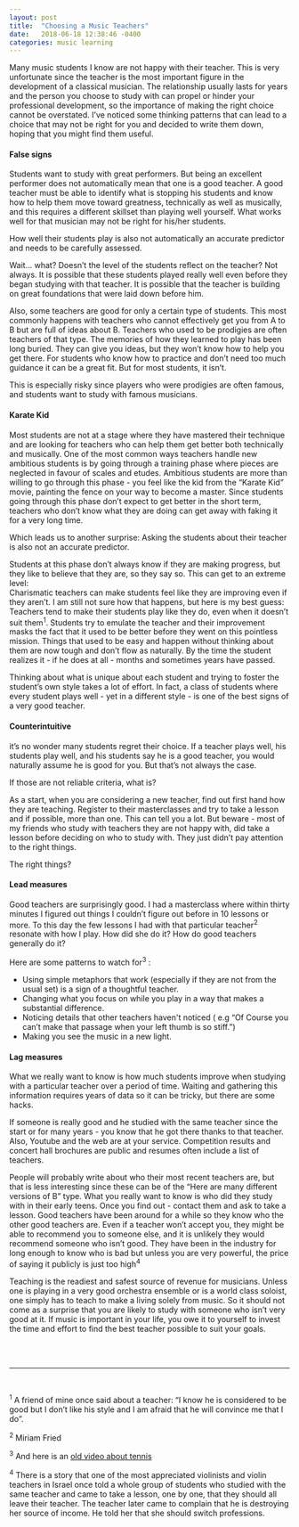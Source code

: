 ```yaml
---
layout: post
title:  "Choosing a Music Teachers"
date:   2018-06-18 12:38:46 -0400
categories: music learning
---
```

Many music students I know are not happy with their teacher. This is very unfortunate since the teacher is the most important figure in the development of a classical musician. The relationship usually lasts for years and the person you choose to study with can propel or hinder your professional development, so the importance of making the right choice cannot be overstated. 
I’ve noticed some thinking patterns that can lead to a choice that may not be right for you and decided to write them down, hoping that you might find them useful. 

#### False signs

Students want to study with great performers. But being an excellent performer does not automatically mean that one is a good teacher. A good teacher must be able to identify what is stopping his students and know how to help them move toward greatness, technically as well as musically, and this requires a different skillset than playing well yourself. What works well for that musician may not be right for his/her students. 

How well their students play is also not automatically an accurate predictor and needs to be carefully assessed. 

Wait... what? Doesn’t the level of the students reflect on the teacher? Not always. 
It is possible that these students played really well even before they began studying with that teacher. It is possible that the teacher is building on great foundations that were laid down before him. 

Also, some teachers are good for only a certain type of students. This most commonly happens with teachers who cannot effectively get you from A to B but are full of ideas about B. Teachers who used to be prodigies are often teachers of that type. The memories of how they learned to play has been long buried. They can give you ideas, but they won’t know how to help you get there. For students who know how to practice and don’t need too much guidance it can be a great fit. But for most students, it isn’t. 

This is especially risky since players who were prodigies are often famous, and students want to study with famous musicians.

#### Karate Kid

Most students are not at a stage where they have mastered their technique and are looking for teachers who can help them get better both technically and musically. One of the most common ways teachers handle new ambitious students is by going through a training phase where pieces are neglected in favour of scales and etudes. Ambitious students are more than willing to go through this phase - you feel like the kid from the “Karate Kid” movie, painting the fence on your way to become a master. Since students going through this phase don’t expect to get better in the short term, teachers who don’t know what they are doing can get away with faking it for a very long time.

Which leads us to another surprise: 
Asking the students about their teacher is also not an accurate predictor. 

Students at this phase don’t always know if they are making progress, but they like to believe that they are, so they say so. This can get to an extreme level:  
Charismatic teachers can make students feel like they are improving even if they aren’t. I am still not sure how that happens, but here is my best guess: Teachers tend to make their students play like they do, even when it doesn’t suit them<sup>1</sup>. Students try to emulate the teacher and their improvement masks the fact that it used to be better before they went on this pointless mission. Things that used to be easy and happen without thinking about them are now tough and don’t flow as naturally. By the time the student realizes it - if he does at all - months and sometimes years have passed. 

Thinking about what is unique about each student and trying to foster the student’s own style takes a lot of effort. In fact, a class of students where every student plays well - yet in a different style - is one of the best signs of a very good teacher. 

#### Counterintuitive
it’s no wonder many students regret their choice. If a teacher plays well, his students play well, and his students say he is a good teacher, you would naturally assume he is good for you. But that’s not always the case. 

If those are not reliable criteria, what is?


As a start, when you are considering a new teacher, find out first hand how they are teaching. Register to their masterclasses and try to take a lesson and if possible, more than one. This can tell you a lot. But beware - most of my friends who study with teachers they are not happy with, did take a lesson before deciding on who to study with. They just didn’t pay attention to the right things.

The right things?

#### Lead measures

Good teachers are surprisingly good. I had a masterclass where within thirty minutes I figured out things I couldn’t figure out before in 10 lessons or more. To this day the few lessons I had with that particular teacher<sup>2</sup> resonate with how I play. How did she do it? How do good teachers generally do it? 

Here are some patterns to watch for<sup>3</sup> :

* Using simple metaphors that work (especially if they are not from the usual set) is a sign of a thoughtful teacher.
* Changing what you focus on while you play in a way that makes a substantial difference.
* Noticing details that other teachers haven't noticed ( e.g “Of Course you can’t make that passage when your left thumb is so stiff.”) 
* Making you see the music in a new light.


#### Lag measures

What we really want to know is how much students improve when studying with a particular teacher over a period of time. Waiting and gathering this information requires years of data so it can be tricky, but there are some hacks. 

If someone is really good and he studied with the same teacher since the start or for many years - you know that he got there thanks to that teacher. Also, Youtube and the web are at your service. Competition results and concert hall brochures are public and resumes often include a list of teachers. 

People will probably write about who their most recent teachers are, but that is less interesting since these can be of the “Here are many different versions of B” type. What you really want to know is who did they study with in their early teens. Once you find out - contact them and ask to take a lesson. Good teachers have been around for a while so they know who the other good teachers are. Even if a teacher won’t accept you, they might be able to recommend you to someone else, and it is unlikely they would recommend someone who isn’t good. They have been in the industry for long enough to know who is bad but unless you are very powerful, the price of saying it publicly is just too high<sup>4</sup> 
  


Teaching is the readiest and safest source of revenue for musicians. Unless one is  playing in a very good orchestra ensemble or is a world class soloist, one simply has to teach to make a living solely from music. So it should not come as a surprise that you are likely to study with someone who isn’t very good at it. If music is important in your life, you owe it to yourself to invest the time and effort to find the best teacher possible to suit your goals.
  
<br>
<br>
 
 
* * * *
<br>

<sup>1</sup> A friend of mine once said about a teacher: “I know he is considered to be good but I don’t like his style and I am afraid that he will convince me that I do”.

<sup>2</sup> Miriam Fried

<sup>3</sup> And here is an [old video about tennis](https://www.youtube.com/watch?v=ieb1lmm9xHk)

<sup>4</sup> There is a story that one of the most appreciated violinists and violin teachers in Israel once told a whole group of students who studied with the same teacher and came to take a lesson, one by one, that they should all leave their teacher. The teacher later came to complain that he is destroying her source of income. He told her that she should switch professions. 

